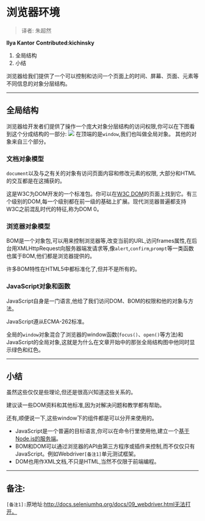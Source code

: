 # **浏览器环境**
> 译者: 朱超然

**Ilya Kantor**
**Contributed:kichinsky**

 1. 全局结构
 2. 小结
 
浏览器给我们提供了一个可以控制和访问一个页面上的时间、屏幕、页面、元素等不同信息的对象分层结构。

---
## **全局结构**
浏览器给开发者们提供了操作一个庞大对象分层结构的访问权限,你可以在下图看到这个分成结构的一部分:
![](http://javascript.info/files/tutorial/browser/JSTop.png)
在顶端的是```window```,我们也叫做全局对象。
其他的对象来自三个部分。

### **文档对象模型**
```document```以及与之有关的对象有访问页面内容和修改元素的权限, 大部分和HTML的交互都是在这捕获的。

这是W3C为DOM开发的一个标准包。你可以在[W3C DOM](https://www.w3.org/DOM/DOMTR)的页面上找到它。有三个级别的DOM,每一个级别都在前一级的基础上扩展。现代浏览器普遍都支持W3C之前混乱时代的特征,称为DOM 0。

### **浏览器对象模型**
BOM是一个对象包,可以用来控制浏览器等,改变当前的URL,访问frames属性,在后台用XMLHttpRequest向服务器端发请求等,像```alert```,```confirm```,```prompt```等一类函数也属于BOM,他们都是浏览器提供的。

许多BOM特性在HTML5中都标准化了,但并不是所有的。

### **JavaScript对象和函数**
JavaScript自身是一门语言,他给了我们访问DOM、BOM的权限和他的对象与方法。

JavaScript遵从ECMA-262标准。

全局的```window```对象混合了浏览器的window函数(```focus()```、```open()```等方法)和JavaScript的全局对象,这就是为什么在文章开始中的那张全局结构图中他同时显示绿色和红色。

---
## **小结**

虽然这些仅仅是些理论,但还是很高兴知道这些关系的。

建议读一些DOM资料和其他标准,因为对解决问题和教学都有帮助。

还有,顺便说一下,这些window下的组件都是可以分开来使用的。

* JavaScript是一个普遍的目标语言,你可以在命令行里使用他,建立一个[基于Node.js的服务端](https://nodejs.org/en/)。
* BOM和DOM可以通过浏览器的API由第三方程序或插件来控制,而不仅仅只有JavaScript。例如Webdriver```[备注1]```单元测试框架。
* DOM也用作XML文档,不只是HTML,当然不仅限于前端编程。

---
## **备注:**
```[备注1]:```原地址:http://docs.seleniumhq.org/docs/09_webdriver.html无法打开。